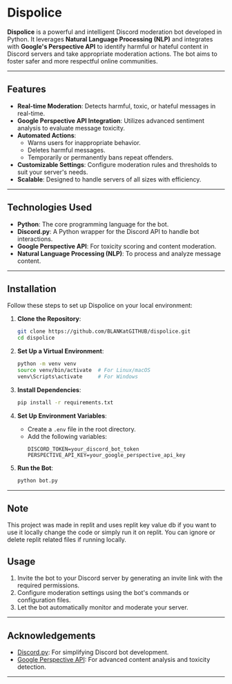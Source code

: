 
# Dispolice

**Dispolice** is a powerful and intelligent Discord moderation bot developed in Python. It leverages **Natural Language Processing (NLP)** and integrates with **Google's Perspective API** to identify harmful or hateful content in Discord servers and take appropriate moderation actions. The bot aims to foster safer and more respectful online communities.

---

## Features

- **Real-time Moderation**: Detects harmful, toxic, or hateful messages in real-time.
- **Google Perspective API Integration**: Utilizes advanced sentiment analysis to evaluate message toxicity.
- **Automated Actions**:
  - Warns users for inappropriate behavior.
  - Deletes harmful messages.
  - Temporarily or permanently bans repeat offenders.
- **Customizable Settings**: Configure moderation rules and thresholds to suit your server's needs.
- **Scalable**: Designed to handle servers of all sizes with efficiency.

---

## Technologies Used

- **Python**: The core programming language for the bot.
- **Discord.py**: A Python wrapper for the Discord API to handle bot interactions.
- **Google Perspective API**: For toxicity scoring and content moderation.
- **Natural Language Processing (NLP)**: To process and analyze message content.

---

## Installation

Follow these steps to set up Dispolice on your local environment:

1. **Clone the Repository**:
   ```bash
   git clone https://github.com/BLANKatGITHUB/dispolice.git
   cd dispolice
   ```

2. **Set Up a Virtual Environment**:
   ```bash
   python -m venv venv
   source venv/bin/activate  # For Linux/macOS
   venv\Scripts\activate     # For Windows
   ```

3. **Install Dependencies**:
   ```bash
   pip install -r requirements.txt
   ```

4. **Set Up Environment Variables**:
   - Create a `.env` file in the root directory.
   - Add the following variables:
     ```
     DISCORD_TOKEN=your_discord_bot_token
     PERSPECTIVE_API_KEY=your_google_perspective_api_key
     ```

5. **Run the Bot**:
   ```bash
   python bot.py
   ```

---

## Note
  This project was made in replit and uses replit key value db if you want to use it locally change the code or simply run it on replit.
  You can ignore or delete replit related files if running locally.

## Usage

1. Invite the bot to your Discord server by generating an invite link with the required permissions.
2. Configure moderation settings using the bot's commands or configuration files.
3. Let the bot automatically monitor and moderate your server.

---


## Acknowledgements

- [Discord.py](https://github.com/Rapptz/discord.py): For simplifying Discord bot development.
- [Google Perspective API](https://perspectiveapi.com/): For advanced content analysis and toxicity detection.

---
